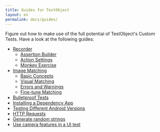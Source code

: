 ```yaml
---
title: Guides for TestObject
layout: en
permalink: docs/guides/
---
```


Figure out how to make use of the full potential of TestObject's Custom Tests. Have a look at the following guides:

+ <a href="/docs/guides/recorder/">Recorder</a>
	<ul>
		<li><a href="/docs/guides/recorder/assertion-builder">Assertion Builder</a></li>
		<li><a href="/docs/guides/recorder/action-settings">Action Settings</a></li>
		<li><a href="/docs/guides/recorder/monkey-exercise">Monkey Exercise</a></li>
	</ul>
+ <a href="/docs/guides/image-matching/">Image Matching</a>
	<ul>
		<li><a href="/docs/guides/image-matching#basic-concepts">Basic Concepts</a></li>
		<li><a href="/docs/guides/image-matching#visual-matching-in-continuous">Visual Matching</a></li>
		<li><a href="/docs/guides/image-matching#errors-and-warnings">Errors and Warnings</a></li>
		<li><a href="/docs/guides/image-matching#fine-tune-matching">Fine-tune Matching</a></li>
	</ul>
+ <a href="/docs/guides/bulletproof-tests">Bulletproof Tests</a>
+ <a href="/docs/guides/dependencies">Installing a Dependency App</a>
+ <a href="/docs/guides/android-versions">Testing Different Android Versions</a>
+ <a href="/docs/guides/http">HTTP Requests</a>
+ <a href="/docs/guides/random-strings">Generate random strings</a>
+ <a href="/docs/guides/camera">Use camera features in a UI test</a>
